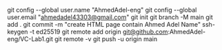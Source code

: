  git config --global user.name "AhmedAdel-eng"
git config --global user.email "ahmedadel43303@gmail.com"
 git init
git branch -M main
git add .
git commit -m "create  HTML page contain Ahmed Adel Name"
 ssh-keygen -t ed25519
git remote add origin git@github.com:AhmedAdel-eng/VC-Lab1.git
git remote -v
 git push -u origin main
